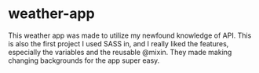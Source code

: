 # weather-app

This weather app was made to utilize my newfound knowledge of API. This is also the first project I used SASS in, and I really liked the features, especially the variables and the reusable @mixin. They made making changing backgrounds for the app super easy.
